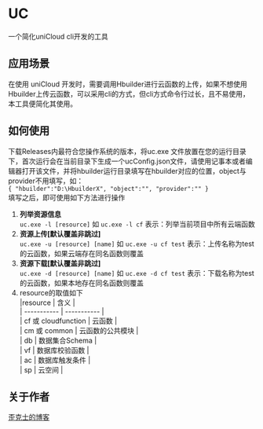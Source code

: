 # UC
一个简化uniCloud cli开发的工具
## 应用场景
在使用 uniCloud 开发时，需要调用Hbuilder进行云函数的上传，如果不想使用Hbuilder上传云函数，可以采用cli的方式，但cli方式命令行过长，且不易使用，本工具便简化其使用。

## 如何使用
下载Releases内最符合您操作系统的版本，将uc.exe 文件放置在您的运行目录下，首次运行会在当前目录下生成一个ucConfig.json文件，请使用记事本或者编辑器打开该文件，并将hbuilder运行目录填写在hbuilder对应的位置，object与provider不用填写，如：  
`
{
    "hbuilder":"D:\HbuilderX",
    "object":"",
    "provider":""
}
`  
填写之后，即可使用如下方法进行操作  
1. **列举资源信息**  
`uc.exe -l [resource]` 如 `uc.exe -l cf` 表示：列举当前项目中所有云端函数  
2. **资源上传[默认覆盖非跳过]**  
`uc.exe -u [resource] [name]` 如 `uc.exe -u cf test` 表示：上传名称为test的云函数，如果云端存在同名函数则覆盖  
3. **资源下载[默认覆盖非跳过]**  
`uc.exe -d [resource] [name]` 如 `uc.exe -d cf test` 表示：下载名称为test的云函数，如果本地存在同名函数则覆盖  
4. resource的取值如下  
|resource  | 含义 |  
| ----------- | ----------- |  
| cf 或 cloudfunction | 云函数 |  
| cm 或 common | 云函数的公共模块 |  
| db | 数据集合Schema |  
| vf | 数据库校验函数  |  
| ac | 数据库触发条件 |  
| sp | 云空间 |  

## 关于作者
[歪克士的博客](https://wicos.me)


